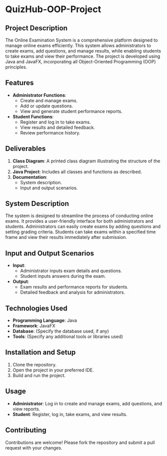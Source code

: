 # QuizHub-OOP-Project
## Project Description
The Online Examination System is a comprehensive platform designed to manage online exams efficiently. This system allows administrators to create exams, add questions, and manage results, while enabling students to take exams and view their performance. The project is developed using Java and JavaFX, incorporating all Object-Oriented Programming (OOP) principles.

## Features
- **Administrator Functions**:
  - Create and manage exams.
  - Add or update questions.
  - View and generate student performance reports.
- **Student Functions**:
  - Register and log in to take exams.
  - View results and detailed feedback.
  - Review performance history.

## Deliverables
1. **Class Diagram**: A printed class diagram illustrating the structure of the project.
2. **Java Project**: Includes all classes and functions as described.
3. **Documentation**:
   - System description.
   - Input and output scenarios.

## System Description
The system is designed to streamline the process of conducting online exams. It provides a user-friendly interface for both administrators and students. Administrators can easily create exams by adding questions and setting grading criteria. Students can take exams within a specified time frame and view their results immediately after submission.

## Input and Output Scenarios
- **Input**:
  - Administrator inputs exam details and questions.
  - Student inputs answers during the exam.
- **Output**:
  - Exam results and performance reports for students.
  - Detailed feedback and analysis for administrators.

## Technologies Used
- **Programming Language**: Java
- **Framework**: JavaFX
- **Database**: (Specify the database used, if any)
- **Tools**: (Specify any additional tools or libraries used)

## Installation and Setup
1. Clone the repository.
2. Open the project in your preferred IDE.
3. Build and run the project.

## Usage
- **Administrator**: Log in to create and manage exams, add questions, and view reports.
- **Student**: Register, log in, take exams, and view results.

## Contributing
Contributions are welcome! Please fork the repository and submit a pull request with your changes.
